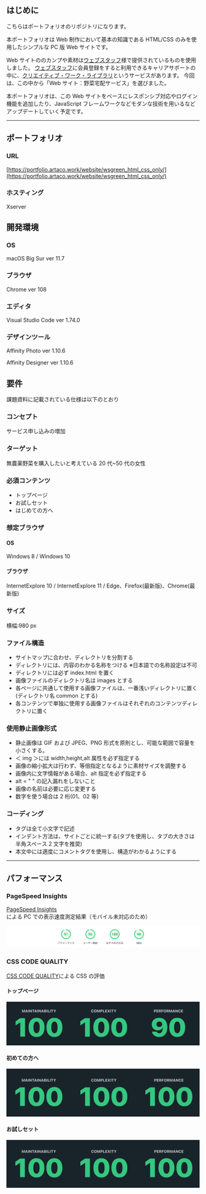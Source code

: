 ## はじめに

こちらはポートフォリオのリポジトリになります。

本ポートフォリオは Web 制作において基本の知識である HTML/CSS のみを使用したシンプルな PC 版 Web サイトです。

Web サイトののカンプや素材は[ウェブスタッフ](https://www.webstaff.jp/)様で提供されているものを使用しました。
[ウェブスタッフ](https://www.webstaff.jp/)に会員登録をすると利用できるキャリアサポートの中に、[クリエイティブ・ワーク・ライブラリ](https://www.webstaff.jp/haken/support/library.shtml)というサービスがあります。
今回は、この中から「Web サイト：野菜宅配サービス」を選びました。

本ポートフォリオは、この Web サイトをベースにレスポンシブ対応やログイン機能を追加したり、JavaScript フレームワークなどモダンな技術を用いるなどアップデートしていく予定です。

---

## ポートフォリオ

### URL

[https://portfolio.artaco.work/website/wsgreen_html_css_only/](https://portfolio.artaco.work/website/wsgreen_html_css_only/)

### ホスティング

Xserver

## 開発環境

### OS

macOS Big Sur ver 11.7

### ブラウザ

Chrome ver 108

### エディタ

Visual Studio Code ver 1.74.0

### デザインツール

Affinity Photo ver 1.10.6

Affinity Designer ver 1.10.6

## 要件

課題資料に記載されている仕様は以下のとおり

### コンセプト

サービス申し込みの増加

### ターゲット

無農薬野菜を購入したいと考えている 20 代~50 代の女性

### 必須コンテンツ

- トップページ
- お試しセット
- はじめての方へ

### 想定ブラウザ

#### OS

Windows 8 / Windows 10

#### ブラウザ

InternetExplore 10 / InternetExplore 11 / Edge、Firefox(最新版)、Chrome(最新版)

### サイズ

横幅:980 px

### ファイル構造

- サイトマップに合わせ、ディレクトリを分割する
- ディレクトリには、内容のわかる名称をつける ※日本語での名称設定は不可
- ディレクトリには必ず index.html を置く
- 画像ファイルのディレクトリ名は images とする
- 各ページに共通して使用する画像ファイルは、一番浅いディレクトリに置く(ディレクトリ名 common とする)
- 各コンテンツで単独に使用する画像ファイルはそれぞれのコンテンツディレクトリに置く

### 使用静止画像形式

- 静止画像は GIF および JPEG、PNG 形式を原則とし、可能な範囲で容量を小さくする。
- ＜ img ＞には width,height,alt 属性を必ず指定する
- 画像の縮小拡大は行わず、等倍指定となるように素材サイズを調整する
- 画像内に文字情報がある場合、alt 指定を必ず指定する
- alt = " " の記入漏れをしないこと
- 画像の名前は必要に応じ変更する
- 数字を使う場合は 2 桁(01、02 等)

### コーディング

- タグは全て小文字で記述
- インデント方法は、サイトごとに統一する(タブを使用し、タブの大きさは半角スペース 2 文字を推奨)
- 本文中には適度にコメントタグを使用し、構造がわかるようにする

---

## パフォーマンス

### PageSpeed Insights

[PageSpeed Insights](https://pagespeed.web.dev/)による PC での表示速度測定結果（モバイル未対応のため）

![PageSpeed Insights](images/pagespeed.png)

### CSS CODE QUALITY

[CSS CODE QUALITY](https://www.projectwallace.com/css-code-quality)による CSS の評価

#### トップページ

![CSS CODE QUALITY / TOP](images/css_code_quality_top.png)

#### 初めての方へ

![CSS CODE QUALITY / OTHER](images/css_code_quality_other.png)

#### お試しセット

![CSS CODE QUALITY / OTHER](images/css_code_quality_other.png)
